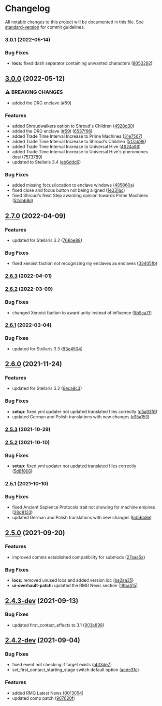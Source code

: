# Changelog

All notable changes to this project will be documented in this file. See [standard-version](https://github.com/conventional-changelog/standard-version) for commit guidelines.

### [3.0.1](https://github.com/The24thDS/new_enclaves/compare/v3.0.0-hotfix...v3.0.1) (2022-05-14)


### Bug Fixes

* **locs:** fixed dash separator containing unwanted characters ([8053292](https://github.com/The24thDS/new_enclaves/commit/8053292b11e3865372b0878af6eeaf4fd3e7e66d))

## [3.0.0](https://github.com/The24thDS/new_enclaves/compare/v2.7.0...v3.0.0) (2022-05-12)


### ⚠ BREAKING CHANGES

* added the DRG enclave (#59)

### Features

* added Shroudwalkers option to Shroud's Children ([4928d30](https://github.com/The24thDS/new_enclaves/commit/4928d30602c4bbebcbbca1fab32a3bc1ea66c0be))
* added the DRG enclave ([#59](https://github.com/The24thDS/new_enclaves/issues/59)) ([6537f96](https://github.com/The24thDS/new_enclaves/commit/6537f96a0d35326b4fd8844bbdbf5df941e9e73f))
* added Trade Time Interval Increase to Prime Machines ([31e7567](https://github.com/The24thDS/new_enclaves/commit/31e7567271ba6dcebb6a8199f4b1c3f80f721984))
* added Trade Time Interval Increase to Shroud's Children ([517ab98](https://github.com/The24thDS/new_enclaves/commit/517ab98fd6da373aee4002bd0e2c2ce865fca609))
* added Trade Time Interval Increase to Universal Hive ([4624a98](https://github.com/The24thDS/new_enclaves/commit/4624a98be40a94977ac877efba0618ea80cc60f3))
* added Trade Time Interval Increase to Universal Hive's pheromones deal ([7573789](https://github.com/The24thDS/new_enclaves/commit/7573789e13ceb795b458ab8e44cbf3121b674ce3))
* updated to Stellaris 3.4 ([eb6ddd6](https://github.com/The24thDS/new_enclaves/commit/eb6ddd62b2b8f78852d7928f90ba9925a6cd4d7e))


### Bug Fixes

* added missing focus/location to enclave windows ([495860a](https://github.com/The24thDS/new_enclaves/commit/495860a71ca9b866ddb124d855c9ede63e7a8f98))
* fixed close and focus button not being aligned ([1e331ac](https://github.com/The24thDS/new_enclaves/commit/1e331aceabae32a86317c9b51a20c4a33cad4e93))
* fixed Shroud's Next Step awarding opinion towards Prime Machines ([52cbb8d](https://github.com/The24thDS/new_enclaves/commit/52cbb8d316c6f8c979a5832a01a07bd47f3550b8))

## [2.7.0](https://github.com/The24thDS/new_enclaves/compare/v2.6.3...v2.7.0) (2022-04-09)


### Features

* updated for Stellaris 3.2 ([768be88](https://github.com/The24thDS/new_enclaves/commit/768be88bd200497d6653f74e8db63b43b9afcc20))


### Bug Fixes

* fixed xenoist faction not recognizing my enclaves as enclaves ([33405fb](https://github.com/The24thDS/new_enclaves/commit/33405fbe5497245bd32d8d16db93dc6ca7a984cf))

### [2.6.3](https://github.com/The24thDS/new_enclaves/compare/v2.6.2...v2.6.3) (2022-04-01)

### [2.6.2](https://github.com/The24thDS/new_enclaves/compare/v2.6.1...v2.6.2) (2022-03-09)


### Bug Fixes

* changed Xenoist faction to award unity instead of influence ([5b5ca7f](https://github.com/The24thDS/new_enclaves/commit/5b5ca7ff71bc091bdf074ad6585749a85e33ab23))

### [2.6.1](https://github.com/The24thDS/new_enclaves/compare/v2.6.0...v2.6.1) (2022-03-04)


### Bug Fixes

* updated for Stellaris 3.3 ([83e4504](https://github.com/The24thDS/new_enclaves/commit/83e450460a87ecccaad18f60d6e406afccad4716))

## [2.6.0](https://github.com/The24thDS/new_enclaves/compare/v2.5.3...v2.6.0) (2021-11-24)


### Features

* updated for Stellaris 3.2 ([6eca8c3](https://github.com/The24thDS/new_enclaves/commit/6eca8c3fa27a93de6f86df1ce78df3cd7c2c23cb))


### Bug Fixes

* **setup:** fixed yml updater not updated translated files correctly ([c5a93f6](https://github.com/The24thDS/new_enclaves/commit/c5a93f6d469744cf9d312862f31a23f959512a34))
* updated German and Polish translations with new changes ([d15a153](https://github.com/The24thDS/new_enclaves/commit/d15a153e171e82b6d2350ea46fd64f6f28fcef5c))

### [2.5.3](https://github.com/The24thDS/new_enclaves/compare/v2.5.2...v2.5.3) (2021-10-29)

### [2.5.2](https://github.com/The24thDS/new_enclaves/compare/v2.5.1...v2.5.2) (2021-10-10)


### Bug Fixes

* **setup:** fixed yml updater not updated translated files correctly ([5d8f806](https://github.com/The24thDS/new_enclaves/commit/5d8f806dc41203c2ff28a465404694b40f8f0122))

### [2.5.1](https://github.com/The24thDS/new_enclaves/compare/v2.5.0...v2.5.1) (2021-10-10)


### Bug Fixes

* fixed Ancient Sapience Protocols trait not showing for machine empires ([28d8133](https://github.com/The24thDS/new_enclaves/commit/28d81337cb6d48ffecd4cb84fde1aa37cc8f634c))
* updated German and Polish translations with new changes ([6d56b8e](https://github.com/The24thDS/new_enclaves/commit/6d56b8ee8daa9b7fa0f8921cff4875c0e23b27e9))

## [2.5.0](https://github.com/The24thDS/new_enclaves/compare/v2.4.3-dev...v2.5.0) (2021-09-20)


### Features

* improved comms established compatibility for submods ([27aaa5a](https://github.com/The24thDS/new_enclaves/commit/27aaa5aa88c7fce350cbd2fb28431927266a6ced))


### Bug Fixes

* **locs:** removed unused locs and added version loc ([be2aa35](https://github.com/The24thDS/new_enclaves/commit/be2aa35087aca9173fc799c1e069b9903ad6b1e6))
* **ui-overhault-patch:** updated the RMG News section ([18ba415](https://github.com/The24thDS/new_enclaves/commit/18ba41555fdb75d8002816461687b851797b5782))

## [2.4.3-dev](https://github.com/The24thDS/new_enclaves/compare/v2.4.2-dev...v2.4.3-dev) (2021-09-13)

### Bug Fixes

- updated first_contact_effects to 3.1 ([903a898](https://github.com/The24thDS/new_enclaves/commit/903a898e2089eecbe2de8b9e601339e158891618))

## [2.4.2-dev](https://github.com/The24thDS/new_enclaves/compare/v2.4.0...v2.4.2-dev) (2021-09-04)

### Bug Fixes

- fixed event not checking if target exists ([abf3de7](https://github.com/The24thDS/new_enclaves/commit/abf3de7df09ca1e1363118ab708d834ad72da33a))
- set_first_contact_starting_stage switch default option ([acde31c](https://github.com/The24thDS/new_enclaves/commit/acde31c91c805a3ea3b80e0be0aa0ba0de13fd10))

### Features

- added RMG Latest News ([0013054](https://github.com/The24thDS/new_enclaves/commit/0013054cd457ce2cce180f44919490a093dc20ab))
- updated comp patch ([907620f](https://github.com/The24thDS/new_enclaves/commit/907620f6a712ffdeed603fc425a1c2f357fd018a))
